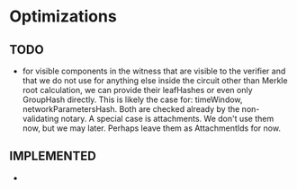 # Optimizations

## TODO

* for visible components in the witness that are visible to the verifier and that we do not use for anything else inside the circuit other than Merkle root calculation, we can provide their leafHashes or even only GroupHash directly. This is likely the case for: timeWindow, networkParametersHash. Both are checked already by the non-validating notary. A special case is attachments. We don't use them now, but we may later. Perhaps leave them as AttachmentIds for now.

## IMPLEMENTED

*